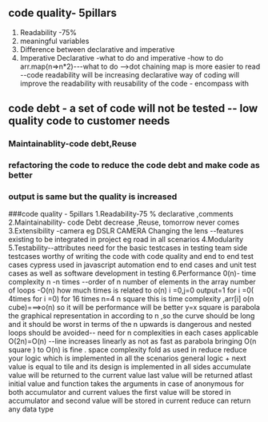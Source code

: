 ## code quality- 5pillars
1. Readability -75%
2. meaningful variables
3. Difference between declarative and imperative
4. Imperative
Declarative -what to do and imperative -how to do
arr.map(n=>n*2)---what to do  -->dot chaining
map is more easier to read --code readability will be increasing 
declarative way of coding
will improve the readability  with reusability of the code - encompass with 
## code debt - a set of code will not be tested -- low quality code  to customer needs
### Maintainablity-code debt,Reuse
### refactoring the code to reduce the code debt  and make code as better
### output is same but the quality is increased
###code quality - 5pillars 
1.Readability-75 % declarative ,comments
2.Maintainability- code Debt decrease ,Reuse, tomorrow never comes 
3.Extensibility -camera eg DSLR CAMERA Changing the  lens --features existing to be integrated in  project eg road in all scenarios
4.Modularity 
5.Testability--attributes need for the basic testcases in testing team side testcases worthy of writing the code with code quality and end to end test cases 
cypress used in javascript  automation 
end to end cases and unit test cases as well as software development in testing
6.Performance
0(n)- time complexity
n -n times --order of n 
number of elements in the array
number of loops -O(n)
how much times is related to o(n)
i =0,j=0 output=1 for i =0(  4times for i =0) for 16 times  n=4 n square this is time complexity ,arr[i]
o(n cube)===>o(n) so it will be performance will be better
y=x square is parabola the graphical representation  in according to n ,so the curve should be long and it should be worst in terms of the n
upwards is dangerous and nested loops should be avoided-- need for n complexities  in each cases applicable
O(2n)=O(n) --line increases linearly as not as fast as parabola bringing O(n square ) to O(n) is fine .
space complexity 
fold as used in reduce
reduce your  logic which  is implemented in all the scenarios
general logic + next value is equal to tile and its design is implemented in all sides
accumulate value  will be returned to the current value last value will be returned atlast 
initial value and function takes the  arguments in case of anonymous  for both accumulator and current values
the first value will be stored in accumulator and second value  will be stored in current 
reduce can return any data type
